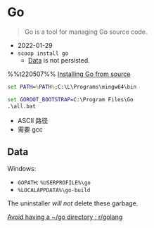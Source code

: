 # Go
> Go is a tool for managing Go source code.

- 2022-01-29
- `scoop install go`
  - [Data](#data) is not persisted.

%%t220507%%
[Installing Go from source](https://go.dev/doc/install/source)
```cmd
set PATH=%PATH%;C:\L\Programs\mingw64\bin

set GOROOT_BOOTSTRAP=C:\Program Files\Go
.\all.bat
```
- ASCII 路径
- 需要 gcc

## Data
Windows:
- `GOPATH`: `%USERPROFILE%\go`
- `%LOCALAPPDATA%\go-build`

The uninstaller *will not* delete these garbage.

[Avoid having a ~/go directory : r/golang](https://www.reddit.com/r/golang/comments/10psufn/avoid_having_a_go_directory/)
